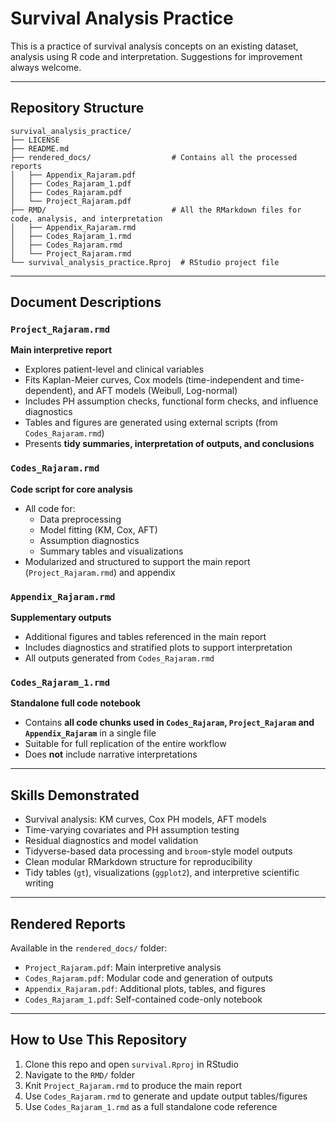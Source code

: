# Survival Analysis Practice
This is a practice of survival analysis concepts on an existing dataset, analysis using R code and interpretation. Suggestions for improvement always welcome. 

---

## Repository Structure
```
survival_analysis_practice/
├── LICENSE
├── README.md
├── rendered_docs/                  # Contains all the processed reports
│   ├── Appendix_Rajaram.pdf
│   ├── Codes_Rajaram_1.pdf
│   ├── Codes_Rajaram.pdf
│   └── Project_Rajaram.pdf
├── RMD/                            # All the RMarkdown files for code, analysis, and interpretation
│   ├── Appendix_Rajaram.rmd
│   ├── Codes_Rajaram_1.rmd
│   ├── Codes_Rajaram.rmd
│   └── Project_Rajaram.rmd
└── survival_analysis_practice.Rproj  # RStudio project file
```

---

## Document Descriptions

### `Project_Rajaram.rmd`  
**Main interpretive report**  
- Explores patient-level and clinical variables  
- Fits Kaplan-Meier curves, Cox models (time-independent and time-dependent), and AFT models (Weibull, Log-normal)  
- Includes PH assumption checks, functional form checks, and influence diagnostics  
- Tables and figures are generated using external scripts (from `Codes_Rajaram.rmd`)  
- Presents **tidy summaries, interpretation of outputs, and conclusions**  

### `Codes_Rajaram.rmd`  
**Code script for core analysis**  
- All code for:
  - Data preprocessing  
  - Model fitting (KM, Cox, AFT)  
  - Assumption diagnostics  
  - Summary tables and visualizations  
- Modularized and structured to support the main report (`Project_Rajaram.rmd`) and appendix

### `Appendix_Rajaram.rmd`  
**Supplementary outputs**  
- Additional figures and tables referenced in the main report  
- Includes diagnostics and stratified plots to support interpretation  
- All outputs generated from `Codes_Rajaram.rmd`

### `Codes_Rajaram_1.rmd`  
**Standalone full code notebook**  
- Contains **all code chunks used in `Codes_Rajaram`, `Project_Rajaram` and `Appendix_Rajaram`** in a single file  
- Suitable for full replication of the entire workflow  
- Does **not** include narrative interpretations

---

## Skills Demonstrated

- Survival analysis: KM curves, Cox PH models, AFT models  
- Time-varying covariates and PH assumption testing  
- Residual diagnostics and model validation  
- Tidyverse-based data processing and `broom`-style model outputs  
- Clean modular RMarkdown structure for reproducibility  
- Tidy tables (`gt`), visualizations (`ggplot2`), and interpretive scientific writing

---

## Rendered Reports

Available in the `rendered_docs/` folder:
- `Project_Rajaram.pdf`: Main interpretive analysis  
- `Codes_Rajaram.pdf`: Modular code and generation of outputs  
- `Appendix_Rajaram.pdf`: Additional plots, tables, and figures  
- `Codes_Rajaram_1.pdf`: Self-contained code-only notebook

---

## How to Use This Repository

1. Clone this repo and open `survival.Rproj` in RStudio  
2. Navigate to the `RMD/` folder  
3. Knit `Project_Rajaram.rmd` to produce the main report  
4. Use `Codes_Rajaram.rmd` to generate and update output tables/figures  
5. Use `Codes_Rajaram_1.rmd` as a full standalone code reference


